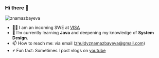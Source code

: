 ### Hi there 👋

<p align="left"> <img src="https://komarev.com/ghpvc/?username=znamazbayeva&label=Profile%20views&color=0e75b6&style=flat" alt="znamazbayeva" /> </p>

- 👨‍💻 I am an incoming SWE at [VISA](https://visa.pl/)
- 🌱 I’m currently learning **Java** and deepening my knowledge of **System Design**.
- 📫 How to reach me: via email (zhuldyznamazbayeva@gmail.com)
- ⚡ Fun fact: Sometimes I post vlogs on [youtube](https://www.youtube.com/channel/UCbHD6dNNg-d0OWagNOvxSGQ)
<!-- on sudoku website with sudoku solver APIs and user-friendly interface. I am a big fan of sudoku. -->
<!-- - 👯 I’m looking to collaborate on 
- 🤔 I’m looking for help with ...
-  Ask me about ... -->
<!-- - 😄 Pronouns: ... -->
